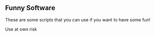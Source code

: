 Funny Software
--------------

These are some scripts that you can use if you want to have some fun! 


Use at own risk

